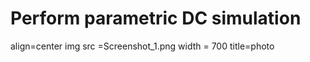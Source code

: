 # Perform parametric DC simulation


<p> align=center
  img src =Screenshot_1.png width = 700 title=photo  
</p>
